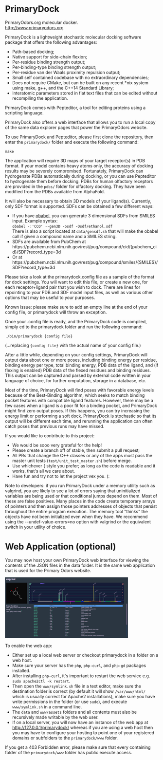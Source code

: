 # PrimaryDock
PrimaryOdors.org molecular docker.<br>
http://www.primaryodors.org

PrimaryDock is a lightweight stochastic molecular docking software package that offers the following advantages:
- Path-based docking;
- Native support for side-chain flexion;
- Per-residue binding strength output;
- Per-binding-type binding strength output;
- Per-residue van der Waals proximity repulsion output;
- Small self contained codebase with no extraordinary dependencies;
- Does not require CMake, but can be built on any recent *nix system using make, g++, and the C++14 Standard Library;
- Interatomic parameters stored in flat text files that can be edited without recompiling the application.

PrimaryDock comes with Pepteditor, a tool for editing proteins using a scripting language.

PrimaryDock also offers a web interface that allows you to run a local copy of the same data explorer pages that power
the PrimaryOdors website.

To use PrimaryDock and Pepteditor, please first clone the repository, then enter the `primarydock/` folder and execute
the following command:

```
make
```

The application will require 3D maps of your target receptor(s) in PDB format. If your model contains heavy atoms only,
the accuracy of docking results may be severely compromised. Fortunately, PrimaryDock can hydrogenate PDBs automatically
during docking, or you can use Pepteditor to hydrogenate them before docking. PDBs for human olfactory receptors are provided
in the `pdbs/` folder for olfactory docking. They have been modified from the PDBs available from AlphaFold.

It will also be necessary to obtain 3D models of your ligand(s). Currently, only SDF format is supported.
SDFs can be obtained a few different ways:
<ul>
  <li>If you have <a href="https://openbabel.org">obabel</a>, you can generate 3 dimensional SDFs from SMILES input. Example syntax:<br>
    <code>obabel -:'CCO' --gen3D -osdf -Osdf/ethanol.sdf</code><br>
    There is also a script located at <code>data/gensdf.sh</code> that will make the obabel call if given a compound name and a SMILES string.
  </li>
  <li>SDFs are available from PubChem at https://pubchem.ncbi.nlm.nih.gov/rest/pug/compound/cid/{pubchem_cid}/SDF?record_type=3d</li>
  <li>Or at https://pubchem.ncbi.nlm.nih.gov/rest/pug/compound/smiles/{SMILES}/SDF?record_type=3d</li>
</ul>

Please take a look at the primarydock.config file as a sample of the format for dock settings. You will want to edit this file,
or create a new one, for each receptor+ligand pair that you wish to dock. There are lines for repointing to your PDB and SDF
model input files, as well as various other options that may be useful to your purposes.

Known issue: please make sure to add an empty line at the end of your config file, or primarydock will throw an exception.

Once your .config file is ready, and the PrimaryDock code is compiled, simply cd to the primarydock folder and run the following command:

```
./bin/primarydock {config file}
```

(...replacing `{config file}` with the actual name of your config file.)

After a little while, depending on your config settings, PrimaryDock will output data about one or more poses, including binding energy
per residue, binding energy per type, total binding energy, PDB data of the ligand, and (if flexing is enabled) PDB data of the flexed
residues and binding residues. This output can be captured and parsed by external code written in your language of choice, for further
omputation, storage in a database, etc.

Most of the time, PrimaryDock will find poses with favorable energy levels because of the Best-Binding algorithm, which seeks to match
binding pocket features with compatible ligand features. However, there may be a few cases when a ligand is a poor fit for a binding
pocket, and PrimaryDock might find zero output poses. If this happens, you can try increasing the energy limit or performing a soft dock.
PrimaryDock is stochastic so that its output will be different each time, and rerunning the application can often catch poses that
previous runs may have missed.

If you would like to contribute to this project:
- We would be sooo very grateful for the help!
- Please create a branch off of stable, then submit a pull request;
- All PRs that change the C++ classes or any of the apps must pass the master unit tests (`test/unit_test_master.sh`) before merge.
- Use whichever { style you prefer; as long as the code is readable and it works, that's all we care about.
- Have fun and try not to let the project vex you. (:

Note to developers: if you run PrimaryDock under a memory utility such as valgrind, you are likely to see a lot of errors saying that
uninitialized variables are being used or that conditional jumps depend on them. Most of these are false positives. Many places in the
code create temporary arrays of pointers and then assign those pointers addresses of objects that persist throughout the entire program
execution. The memory tool "thinks" the objects have not been initialized even when they have. We recommend using the --undef-value-errors=no option with valgrind or the equivalent switch in your
utility of choice.


# Web Application (optional)

You may now host your own PrimaryDock web interface for viewing the contents of the JSON files in the data folder. It is the same web
application that is used for the Primary Odors website.

![Web app screenshot](www/assets/webapp.png?raw=true "Web App")

To enable the web app:
- Either set up a local web server or checkout primarydock in a folder on a web host.
- Make sure your server has the `php`, `php-curl`, and `php-gd` packages installed.
- After installing `php-curl`, it's important to restart the web service e.g. `sudo apache2ctl -k restart`.
- Then open the `www/symlink.sh` file in a text editor, make sure the destination folder is correct (by default it will show `/var/www/html/`
  which is usually correct for Apache2 installations), make sure you have write permissions in the 
  folder (or use `sudo`), and execute `www/symlink.sh` in a command line.
- The `data` and `www/assets` folders and all contents must also be recursively made writable by the web user.
- If on a local server, you will now have an instance of the web app at http://127.0.0.1/primarydock/ whereas if you are using a web host
  then you may have to configure your hosting to point one of your registered domains or subfolders to the `primarydock/www` folder.

If you get a 403 Forbidden error, please make sure that every containing folder of the `primarydock/www` folder has public execute access.
